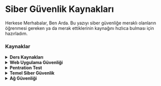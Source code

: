 # Siber Güvenlik Kaynakları
Herkese Merhabalar, Ben Arda.
Bu yazıyı siber güvenliğe meraklı olanların öğrenmesi gereken ya da merak ettiklerinin kaynağını hızlıca bulması için hazırladım.
### Kaynaklar
<details>

<b><summary> Ders Kaynakları </summary>

* Python Dersleri Playlist: https://www.youtube.com/playlist?list=PLWctyKyPphPiul3WbHkniANLqSheBVP3O
* C# Dersleri Playlist: https://www.youtube.com/watch?v=VytV9w2dAFs&list=PLKnjBHu2xXNPkeQtMOJczzEO6LK5OV35K
https://www.youtube.com/watch?v=2EkMrrX9sYY&list=PLqG356ExoxZU5keiJwuHDpXqULLffwRYD
* C++ Dersleri Playlist: https://www.youtube.com/watch?v=UpQdjipl2OE&list=PLIHume2cwmHfmSmNlxXw1j9ZAKzYyiQAq
* Web Uygulama Güvenliği & Hacking: https://www.youtube.com/watch?v=WtHnT73NaaQ&list=PLwP4ObPL5GY940XhCtAykxLxLEOKCu0nT
* Udemy Kursları: 
https://www.udemy.com/course/linux-privilege-escalation-for-beginners/
https://www.udemy.com/course/windows-privilege-escalation-for-beginners/
https://www.udemy.com/course/practical-ethical-hacking/
https://www.udemy.com/course/learn-ethical-hacking-from-scratch/
https://www.udemy.com/course/learn-website-hacking-penetration-testing-from-scratch/
https://www.udemy.com/course/gokhanmuharremoglu/
* Kitaplar:
https://www.kitapyurdu.com/kitap/ethicalhackingoffensivevedefensive/451361.html&manufacturer_id=188125
https://www.hepsiburada.com/ofansif-ve-defansif-siber-guvenlik-ilker-ertugrul-p-HBV00000Y26KD
https://www.hepsiburada.com/uygulamali-siber-guvenlik-ve-hacking-p-HBV00000C46AO
https://www.hepsiburada.com/abakus-kitap-siber-guvenlik-seti-p-HBV000017DXBH
https://www.hepsiburada.com/siber-guvenlik-saldiri-ve-savunma-stratejileri-p-HBV00000O3BBS
https://www.hepsiburada.com/siber-guvenlik-ve-egitim-seti-3-kitap-erhan-saygili-p-HBV00000AWSUJ

</details>

<details>

<b><summary> Web Uygulama Güvenliği </summary>

* Efsane Web Uygulama Güvenliği Eğitimi: https://www.prismacsi.com/9-web-uygulama-guvenligi/
* TryHackMe Kaynakları: 
Öğrenip Cevaplamak İçin;
https://tryhackme.com/room/owasptop10 
https://tryhackme.com/room/rpburpsuite 
https://tryhackme.com/room/learnowaspzap 
https://tryhackme.com/room/webfundamentals 
https://tryhackme.com/room/webappsec101 <
Öğrendiklerini Yapmak İçin;
https://tryhackme.com/room/vulnversity
https://tryhackme.com/room/juiceshop
https://tryhackme.com/room/rpwebscanning
https://tryhackme.com/room/dvwa
https://tryhackme.com/room/jack
* Web Uygulama Güvenliğine Hakim Olanlar İçin Web Ctf'li bir Site: 
https://www.hackthebox.eu/
* Web Uygulama Güvenliği hakkında eğitici bir PDF:
https://dl.packetstormsecurity.net/papers/web/webappsec-101.pdf

</details>

<details>

<b><summary> Pentration Test </summary>  
  
* Pentest Yapmak İçin Bilinmesi Gerekenler Hakkında 12 Bölümlük Eğitim: https://www.prismacsi.com/1-siber-guvenlik-temelleri/
* Her Türlü Konunun ve Pentest konularının da olduğu eğitimlerin olduğu bir site: https://ders.im/kategori/pentest
* CEH Pentest Dersleri isimli ders playlist: https://www.youtube.com/playlist?list=PL2Q2UedYW5s1jrKxaQPmAHsboQFXHDEal
* İngilizce Pentest Ders Sitesi: https://www.tutorialspoint.com/penetration_testing/index.htm
* Pentest konusuna hakim olanlara göre Ctf vs. siteleri:

https://tryhackme.com/ => CTF 

https://hackthebox.eu/ => Zafiyetli Makineler & CTF 

https://priviahub.com/ => Zafiyetli Makineler

https://ctflearn.com/ => Kolaydan Zora CTF Sitesi

https://www.vulnhub.com/ => Zafiyetli Makineleri bilgisayarına kurup sızabileceğin bir site

</details>

<details> 
 
<b><summary> Temel Siber Güvenlik </summary> 
 
* YouTube Kaynakları:

https://www.youtube.com/watch?v=Hml8OAO0RY8&list=PLGWmuqrfJZRtsnlik14O9JscT4cuDKwJy

https://www.youtube.com/watch?v=VHJT28wNz4w&list=PLXU1gWXx72mbfz4NZFvQ16f3IPm-r1ipT

https://www.youtube.com/watch?v=qbaBr8rXwaE

https://www.youtube.com/watch?v=USzr1fOSbQI&t=169s

https://www.youtube.com/watch?v=DQ93TxqKkWo&t=211s

https://www.youtube.com/watch?v=lIkQowZq9cg

* Udemy Eğitimleri:

https://www.udemy.com/course/web-pentesting/

https://www.udemy.com/course/advanced-uygulamali-ethical-hacker-ve-siber-guvenlik-egitimi/

</details>

<details>
 
<b><summary> Ağ Güvenliği </summary> 
  
 * Temel Network Kaynakları:
 
*http://www.merihelektrik.com.tr/katalog/13.pdf*

***Temel ve Önemli Internet Protokolleri***
UDP: https://tr.wikipedia.org/wiki/UDP

SMTP: https://tr.wikipedia.org/wiki/SMTP

FTP: https://tr.wikipedia.org/wiki/Dosya_aktar%C4%B1m_ileti%C5%9Fim_kural%C4%B1

ARP: https://tr.wikipedia.org/wiki/Adres_%C3%87%C3%B6z%C3%BCmleme_Protokol%C3%BC

LDAP: https://tr.wikipedia.org/wiki/LDAP

SSH: https://tr.wikipedia.org/wiki/G%C3%BCvenli_kabuk

TelNet: https://tr.wikipedia.org/wiki/Telnet

POP: https://en.wikipedia.org/wiki/Post_Office_Protocol

Her Türlü İnternet: https://tr.wikipedia.org/wiki/Kategori:%C4%B0nternet_protokolleri

</details>
